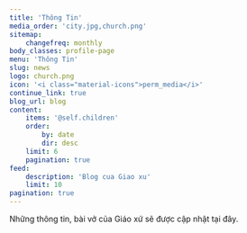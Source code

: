 ```yaml
---
title: 'Thông Tin'
media_order: 'city.jpg,church.png'
sitemap:
    changefreq: monthly
body_classes: profile-page
menu: 'Thông Tin'
slug: news
logo: church.png
icon: '<i class="material-icons">perm_media</i>'
continue_link: true
blog_url: blog
content:
    items: '@self.children'
    order:
        by: date
        dir: desc
    limit: 6
    pagination: true
feed:
    description: 'Blog cua Giao xu'
    limit: 10
pagination: true
---
```


Những thông tin, bài vở của Giáo xứ sẽ được cập nhật tại đây.